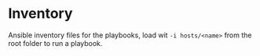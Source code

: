 Inventory
=========

Ansible inventory files for the playbooks, load wit `-i hosts/<name>` from the
root folder to run a playbook.
